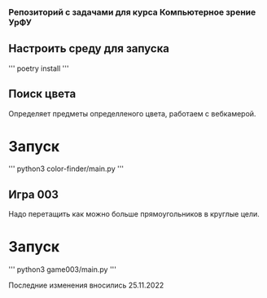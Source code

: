 ### Репозиторий с задачами для курса Компьютерное зрение УрФУ

## Настроить среду для запуска
'''
poetry install
'''

## Поиск цвета
Определяет предметы определленого цвета, работаем с вебкамерой.

# Запуск
'''
python3 color-finder/main.py
'''

## Игра 003 
Надо перетащить как можно больше прямоугольников в круглые цели.

# Запуск
'''
python3 game003/main.py
'''

Последние изменения вносились 25.11.2022